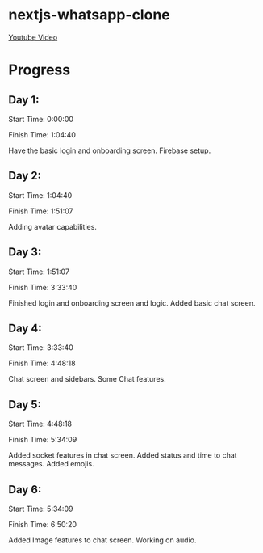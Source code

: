 # nextjs-whatsapp-clone

[Youtube Video](https://www.youtube.com/watch?v=keYFkLycaDg&t=5507s)

# Progress

## Day 1:

Start Time: 0:00:00

Finish Time: 1:04:40

Have the basic login and onboarding screen.
Firebase setup.

## Day 2:

Start Time: 1:04:40

Finish Time: 1:51:07

Adding avatar capabilities.

## Day 3:

Start Time: 1:51:07

Finish Time: 3:33:40

Finished login and onboarding screen and logic. Added basic chat screen.

## Day 4:

Start Time: 3:33:40

Finish Time: 4:48:18

Chat screen and sidebars. Some Chat features.

## Day 5:

Start Time: 4:48:18

Finish Time: 5:34:09

Added socket features in chat screen. Added status and time to chat messages. Added emojis.

## Day 6:

Start Time: 5:34:09

Finish Time: 6:50:20

Added Image features to chat screen. Working on audio.
